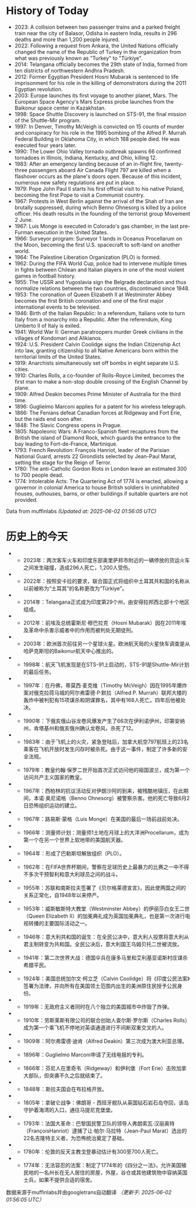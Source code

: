 # History of Today 

- 2023: A collision between two passenger trains and a parked freight train near the city of Balasor, Odisha in eastern India, results in 296 deaths and more than 1,200 people injured.
- 2022: Following a request from Ankara, the United Nations officially changed the name of the Republic of Turkey in the organization from what was previously known as "Turkey" to "Türkiye".
- 2014: Telangana officially becomes the 29th state of India, formed from ten districts of northwestern Andhra Pradesh.
- 2012: Former Egyptian President Hosni Mubarak is sentenced to life imprisonment for his role in the killing of demonstrators during the 2011 Egyptian revolution.
- 2003: Europe launches its first voyage to another planet, Mars. The European Space Agency's Mars Express probe launches from the Baikonur space center in Kazakhstan.
- 1998: Space Shuttle Discovery is launched on STS-91, the final mission of the Shuttle-Mir program.
- 1997: In Denver, Timothy McVeigh is convicted on 15 counts of murder and conspiracy for his role in the 1995 bombing of the Alfred P. Murrah Federal Building in Oklahoma City, in which 168 people died. He was executed four years later.
- 1990: The Lower Ohio Valley tornado outbreak spawns 66 confirmed tornadoes in Illinois, Indiana, Kentucky, and Ohio, killing 12.
- 1983: After an emergency landing because of an in-flight fire, twenty-three passengers aboard Air Canada Flight 797 are killed when a flashover occurs as the plane's doors open. Because of this incident, numerous new safety regulations are put in place.
- 1979: Pope John Paul II starts his first official visit to his native Poland, becoming the first Pope to visit a Communist country.
- 1967: Protests in West Berlin against the arrival of the Shah of Iran are brutally suppressed, during which Benno Ohnesorg is killed by a police officer. His death results in the founding of the terrorist group Movement 2 June.
- 1967: Luis Monge is executed in Colorado's gas chamber, in the last pre-Furman execution in the United States.
- 1966: Surveyor program: Surveyor 1 lands in Oceanus Procellarum on the Moon, becoming the first U.S. spacecraft to soft-land on another world.
- 1964: The Palestine Liberation Organization (PLO) is formed.
- 1962: During the FIFA World Cup, police had to intervene multiple times in fights between Chilean and Italian players in one of the most violent games in football history.
- 1955: The USSR and Yugoslavia sign the Belgrade declaration and thus normalize relations between the two countries, discontinued since 1948.
- 1953: The coronation of Queen Elizabeth II at Westminster Abbey becomes the first British coronation and one of the first major international events to be televised.
- 1946: Birth of the Italian Republic: In a referendum, Italians vote to turn Italy from a monarchy into a Republic. After the referendum, King Umberto II of Italy is exiled.
- 1941: World War II: German paratroopers murder Greek civilians in the villages of Kondomari and Alikianos.
- 1924: U.S. President Calvin Coolidge signs the Indian Citizenship Act into law, granting citizenship to all Native Americans born within the territorial limits of the United States.
- 1919: Anarchists simultaneously set off bombs in eight separate U.S. cities.
- 1910: Charles Rolls, a co-founder of Rolls-Royce Limited, becomes the first man to make a non-stop double crossing of the English Channel by plane.
- 1909: Alfred Deakin becomes Prime Minister of Australia for the third time.
- 1896: Guglielmo Marconi applies for a patent for his wireless telegraph.
- 1866: The Fenians defeat Canadian forces at Ridgeway and Fort Erie, but the raids end soon after.
- 1848: The Slavic Congress opens in Prague.
- 1805: Napoleonic Wars: A Franco-Spanish fleet recaptures from the British the island of Diamond Rock, which guards the entrance to the bay leading to Fort-de-France, Martinique.
- 1793: French Revolution: François Hanriot, leader of the Parisian National Guard, arrests 22 Girondists selected by Jean-Paul Marat, setting the stage for the Reign of Terror.
- 1780: The anti-Catholic Gordon Riots in London leave an estimated 300 to 700 people dead.
- 1774: Intolerable Acts: The Quartering Act of 1774 is enacted, allowing a governor in colonial America to house British soldiers in uninhabited houses, outhouses, barns, or other buildings if suitable quarters are not provided.

Data from muffinlabs
*(Updated at: 2025-06-02 01:56:05 UTC)*

# 历史上的今天 

- -  2023年：两次客车火车和印度东部奥里萨邦市附近的一辆停放的货运火车之间发生碰撞，造成296人死亡，1,200人受伤。
- -  2022年：按照安卡拉的要求，联合国正式将组织中土耳其共和国的名称从以前被称为“土耳其”的名称更改为“Türkiye”。
- -  2014年：Telangana正式成为印度第29个州，由安得拉邦西北部十个地区组成。
- -  2012年：前埃及总统霍斯尼·穆巴拉克（Hosni Mubarak）因在2011年埃及革命中杀害示威者中的作用而被判处无期徒刑。
- -  2003年：欧洲首次前往另一个星球火星。欧洲航天局的火星快车调查是从哈萨克斯坦的Baikonur航天中心推出的。
- -  1998年：航天飞机发现是在STS-91上启动的，STS-91是Shuttle-Mir计划的最后任务。
- -  1997年：在丹佛，蒂莫西·麦克维（Timothy McVeigh）因在1995年爆炸案对俄克拉荷马城的阿尔弗雷德·P·默拉（Alfred P. Murrah）联邦大楼的轰炸中被判犯有15项谋杀和阴谋罪名，其中有168人死亡。四年后他被处决。
- -  1990年：下俄亥俄山谷龙卷风爆发产生了66次在伊利诺伊州，印第安纳州，肯塔基州和俄亥俄州确认龙卷风，杀死了12。
- -  1983年：由于飞机上的火灾，紧急登陆后，加拿大航空797航班上的23名乘客在飞机开放时发生闪存时被杀死。由于这一事件，制定了许多新的安全法规。
- -  1979年：教皇约翰·保罗二世开始首次正式访问他的祖国波兰，成为第一个访问共产主义国家的教皇。
- -  1967年：西柏林的抗议活动反对伊朗沙阿的到来，被残酷地镇压，在此期间，本诺·奥尼诺格（Benno Ohnesorg）被警察杀害。他的死亡导致6月2日恐怖组织运动的建立。
- -  1967年：路易斯·蒙格（Luis Monge）在美国的最后一场前战前处决。
- -  1966年：测量师计划：测量师1土地在月球上的大洋洲Procellarum，成为第一个在另一个世界上软地带的美国航天器。
- -  1964年：形成了巴勒斯坦解放组织（PLO）。
- -  1962年：在FIFA世界杯期间，警察在足球历史上最暴力的比赛之一中不得不多次干预智利和意大利球员之间的战斗。
- -  1955年：苏联和南斯拉夫签署了《贝尔格莱德宣言》，因此使两国之间的关系正常化，自1948年以来停产。
- -  1953年：威斯敏斯特大教堂（Westminster Abbey）的伊丽莎白女王二世（Queen Elizabeth II）的加冕典礼成为英国加冕典礼，也是第一次进行电视转播的主要国际活动之一。
- -  1946年：意大利共和国的诞生：在全民公决中，意大利人投票将意大利从君主制转变为共和国。全民公决后，意大利国王乌姆贝托二世被流放。
- -  1941年：第二次世界大战：德国伞兵在康多马里和艾利基亚诺斯村庄谋杀希腊平民。
- -  1924年：美国总统加尔文·柯立芝（Calvin Coolidge）将《印度公民法案》签署为法律，并向所有在美国领土范围内出生的美洲原住民授予公民身份。
- -  1919年：无政府主义者同时在八个独立的美国城市中炸毁了炸弹。
- -  1910年：劳斯莱斯有限公司的联合创始人查尔斯·罗尔斯（Charles Rolls）成为第一个乘飞机不停地对英语通道进行不间断双重交叉的人。
- -  1909年：阿尔弗雷德·迪肯（Alfred Deakin）第三次成为澳大利亚总理。
- -  1896年：Guglielmo Marconi申请了无线电报的专利。
- -  1866年：芬尼人在里奇韦（Ridgeway）和伊利堡（Fort Erie）击败加拿大部队，但突袭不久之后就结束了。
- -  1848年：斯拉夫国会在布拉格开放。
- -  1805年：拿破仑战争：佛朗哥 - 西班牙舰队从英国钻石岩石岛夺回，该岛守护着海湾的入口，通往马提尼克堡堡。
- -  1793年：法国大革命：巴黎国民警卫队的领导人弗朗索瓦·汉丽奥特（FrançoisHanriot）逮捕了让·帕尔·马拉特（Jean-Paul Marat）选出的22名吉隆特主义者，为恐怖统治奠定了基础。
- -  1780年：伦敦的反天主教戈登暴动估计有300至700人死亡。
- -  1774年：无法容忍的法案：制定了1774年的《四分之一法》，允许美国殖民地的一名州长在无人居住的房屋，外屋，谷仓或其他建筑物中容纳英国士兵，如果不提供合适的宿舍。

数据来源于muffinlabs并由googletrans自动翻译
*（更新于: 2025-06-02 01:56:05 UTC）*